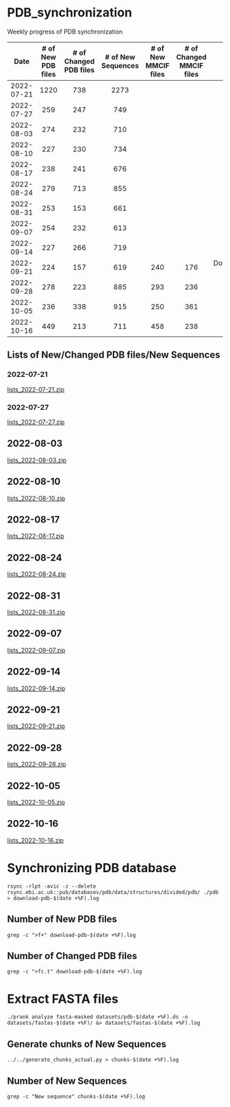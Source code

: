 # PDB_synchronization
Weekly progress of PDB synchronization

|    Date    | # of New PDB files | # of Changed PDB files | # of New Sequences | # of New MMCIF files | # of Changed MMCIF files | Notes |
|:----------:|:------------------:|:----------------------:|:------------------:|:--------------------:|:------------------------:|:-----:|
| 2022-07-21 |      1220          |        738             |      2273          |                      |                          |       |
| 2022-07-27 |      259           |        247             |      749           |                      |                          |       |
| 2022-08-03 |      274           |        232             |      710           |                      |                          |       |
| 2022-08-10 |      227           |        230             |      734           |                      |                          |       |
| 2022-08-17 |      238           |        241             |      676           |                      |                          |       |
| 2022-08-24 |      279           |        713             |      855           |                      |                          |       |
| 2022-08-31 |      253           |        153             |      661           |                      |                          |       |
| 2022-09-07 |      254           |        232             |      613           |                      |                          |       |
| 2022-09-14 |      227           |        266             |      719           |                      |                          |       |
| 2022-09-21 |      224           |        157             |      619           |         240          |            176           | Download:2022-09-16 |
| 2022-09-28 |      278           |        223             |      885           |         293          |            236           |       |
| 2022-10-05 |      236           |        338             |      915           |         250          |            361           |       |
| 2022-10-16 |      449           |        213             |      711           |         458          |            238           |       |

## Lists of New/Changed PDB files/New Sequences

### 2022-07-21

[lists_2022-07-21.zip](https://github.com/AndreaSoltes/PDB_synchronization/files/9257025/lists_2022-07-21.zip)

### 2022-07-27

[lists_2022-07-27.zip](https://github.com/AndreaSoltes/PDB_synchronization/files/9257029/lists_2022-07-27.zip)

## 2022-08-03

[lists_2022-08-03.zip](https://github.com/AndreaSoltes/PDB_synchronization/files/9257035/lists_2022-08-03.zip)

## 2022-08-10

[lists_2022-08-10.zip](https://github.com/AndreaSoltes/PDB_synchronization/files/9299993/lists_2022-08-10.zip)

## 2022-08-17

[lists_2022-08-17.zip](https://github.com/AndreaSoltes/PDB_synchronization/files/9358405/lists_2022-08-17.zip)

## 2022-08-24

[lists_2022-08-24.zip](https://github.com/AndreaSoltes/PDB_synchronization/files/9417466/lists_2022-08-24.zip)

## 2022-08-31

[lists_2022-08-31.zip](https://github.com/AndreaSoltes/PDB_synchronization/files/9460556/lists_2022-08-31.zip)

## 2022-09-07

[lists_2022-09-07.zip](https://github.com/AndreaSoltes/PDB_synchronization/files/9504637/lists_2022-09-07.zip)

## 2022-09-14

[lists_2022-09-14.zip](https://github.com/AndreaSoltes/PDB_synchronization/files/9565258/lists_2022-09-14.zip)

## 2022-09-21

[lists_2022-09-21.zip](https://github.com/AndreaSoltes/PDB_synchronization/files/9615272/lists_2022-09-21.zip)

## 2022-09-28

[lists_2022-09-28.zip](https://github.com/AndreaSoltes/PDB_synchronization/files/9664593/lists_2022-09-28.zip)

## 2022-10-05

[lists_2022-10-05.zip](https://github.com/AndreaSoltes/PDB_synchronization/files/9717403/lists_2022-10-05.zip)

## 2022-10-16

[lists_2022-10-16.zip](https://github.com/AndreaSoltes/PDB_synchronization/files/9800182/lists_2022-10-16.zip)

# Synchronizing PDB database

`rsync -rlpt -avic -z --delete rsync.ebi.ac.uk::pub/databases/pdb/data/structures/divided/pdb/ ./pdb > download-pdb-$(date +%F).log`

## Number of New PDB files

`grep -c ">f+" download-pdb-$(date +%F).log`

## Number of Changed PDB files

`grep -c ">fc.t" download-pdb-$(date +%F).log`

# Extract FASTA files

`./prank analyze fasta-masked datasets/pdb-$(date +%F).ds -o datasets/fastas-$(date +%F)/ &> datasets/fastas-$(date +%F).log`

## Generate chunks of New Sequences

`../../generate_chunks_actual.py > chunks-$(date +%F).log`

## Number of New Sequences

`grep -c "New sequence" chunks-$(date +%F).log`


